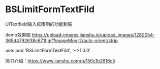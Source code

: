 # BSLimitFormTextFild
 UITextfield输入框限制的功能封装
 
 demo效果图
https://upload-images.jianshu.io/upload_images/1280054-365d4792638c671f.gif?imageMogr2/auto-orient/strip

 
 use: pod 'BSLimitFormTextFild', '~>1.0.0'
 
 
 简书介绍：https://www.jianshu.com/p/150c1b2616c5
